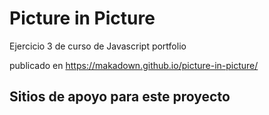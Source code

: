 # Picture in Picture

Ejercicio 3 de curso de Javascript portfolio

publicado en https://makadown.github.io/picture-in-picture/


## Sitios de apoyo para este proyecto
